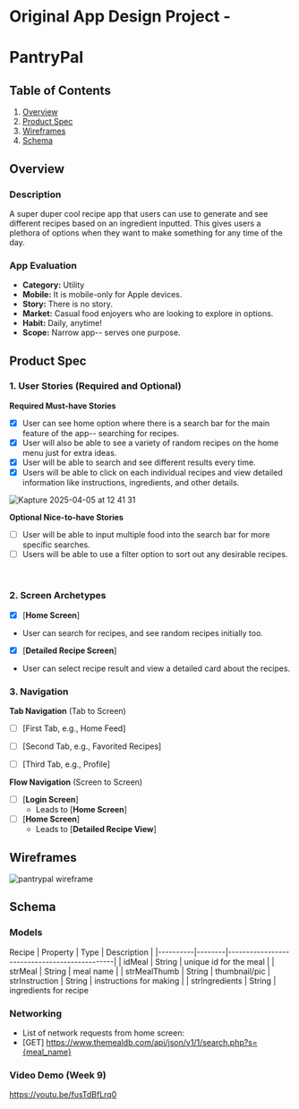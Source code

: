Original App Design Project -
===

# PantryPal

## Table of Contents

1. [Overview](#Overview)
2. [Product Spec](#Product-Spec)
3. [Wireframes](#Wireframes)
4. [Schema](#Schema)

## Overview

### Description

A super duper cool recipe app that users can use to generate and see different recipes based on an ingredient inputted. This gives users a plethora of options when they want to make something for any time of the day.

### App Evaluation

- **Category:** Utility
- **Mobile:** It is mobile-only for Apple devices.
- **Story:**  There is no story.
- **Market:** Casual food enjoyers who are looking to explore in options.
- **Habit:** Daily, anytime!
- **Scope:** Narrow app-- serves one purpose. 

## Product Spec

### 1. User Stories (Required and Optional)

**Required Must-have Stories**

- [x] User can see home option where there is a search bar for the main feature of the app-- searching for recipes.
- [x] User will also be able to see a variety of random recipes on the home menu just for extra ideas.
- [x] User will be able to search and see different results every time.
- [x] Users will be able to click on each individual recipes and view detailed information like instructions, ingredients, and other details. 

![Kapture 2025-04-05 at 12 41 31](https://github.com/user-attachments/assets/22c3c684-fc53-4d0a-939a-aa10e28b4882)

**Optional Nice-to-have Stories**

- [ ] User will be able to input multiple food into the search bar for more specific searches. <br>
- [ ] Users will be able to use a filter option to sort out any desirable recipes.
<br>

### 2. Screen Archetypes
- [x] [**Home Screen**]
* User can search for recipes, and see random recipes initially too.
- [x] [**Detailed Recipe Screen**]
* User can select recipe result and view a detailed card about the recipes. 


### 3. Navigation

**Tab Navigation** (Tab to Screen)


- [ ] [First Tab, e.g., Home Feed]
- [ ] [Second Tab, e.g., Favorited Recipes]
- [ ] [Third Tab, e.g., Profile]


**Flow Navigation** (Screen to Screen)

- [ ] [**Login Screen**]
  * Leads to [**Home Screen**]
- [ ] [**Home Screen**]
  * Leads to [**Detailed Recipe View**] 


## Wireframes

![pantrypal wireframe](https://github.com/user-attachments/assets/d97240c9-c311-435b-a09f-6993f17e7cf0)

## Schema 


### Models

Recipe
| Property | Type   | Description                                  |
|----------|--------|----------------------------------------------|
| idMeal | String | unique id for the meal   |
| strMeal | String | meal name     |
| strMealThumb      | String    | thumbnail/pic
| strInstruction | String | instructions for making |
| strIngredients | String | ingredients for recipe


### Networking

- List of network requests from home screen:
- [GET] https://www.themealdb.com/api/json/v1/1/search.php?s={meal_name}

### Video Demo (Week 9)
https://youtu.be/fusTdBfLrq0
